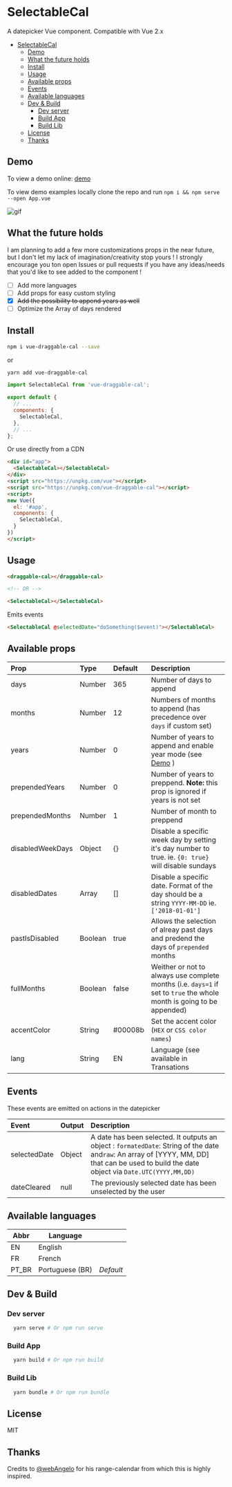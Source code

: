 # SelectableCal

A datepicker Vue component. Compatible with Vue 2.x

- [SelectableCal](#selectablecal)
  - [Demo](#demo)
  - [What the future holds](#what-the-future-holds)
  - [Install](#install)
  - [Usage](#usage)
  - [Available props](#available-props)
  - [Events](#events)
  - [Available languages](#available-languages)
  - [Dev & Build](#dev--build)
    - [Dev server](#dev-server)
    - [Build App](#build-app)
    - [Build Lib](#build-lib)
  - [License](#license)
  - [Thanks](#thanks)

## Demo

To view a demo online: [demo](https://liloow.github.io/vue-SelectableCal/demo/)

To view demo examples locally clone the repo and run `npm i && npm serve --open App.vue`

![gif](https://raw.githubusercontent.com/liloow/vue-SelectableCal/master/screenshot.gif)

## What the future holds

I am planning to add a few more customizations props in the near future, but I don't let my lack of imagination/creativity stop yours ! I strongly encourage you ton open Issues or pull requests if you have any ideas/needs that you'd like to see added to the component !

- [ ] Add more languages
- [ ] Add props for easy custom styling
- [x] ~~Add the possibility to append years as well~~
- [ ] Optimize the Array of days rendered

## Install

```bash
npm i vue-draggable-cal --save
```

or

```bash
yarn add vue-draggable-cal
```

```javascript
import SelectableCal from 'vue-draggable-cal';

export default {
  // ...
  components: {
    SelectableCal,
  },
  // ...
};
```

Or use directly from a CDN

```html
<div id="app">
  <SelectableCal></SelectableCal>
</div>
<script src="https://unpkg.com/vue"></script>
<script src="https://unpkg.com/vue-draggable-cal"></script>
<script>
new Vue({
  el: '#app',
  components: {
    SelectableCal,
  }
})
</script>
```

## Usage

```html
<draggable-cal></draggable-cal>

<!-- OR -->

<SelectableCal></SelectableCal>
```

Emits events

```html
<SelectableCal @selectedDate="doSomething($event)"></SelectableCal>
```

## Available props

| Prop            | Type    | Default | Description                                                                                                           |
| :-------------- | :------ | :------ | :-------------------------------------------------------------------------------------------------------------------- |
| days            | Number  | 365     | Number of days to append                                                                                              |
| months          | Number  | 12      | Numbers of months to append (has precedence over `days` if custom set)                                                |
| years           | Number  | 0       | Number of years to append and enable year mode (see [Demo](#demo) )                                                   |
| prependedYears  | Number  | 0       | Number of years to preppend. **Note:** this prop is ignored if years is not set                                       |
| prependedMonths | Number  | 1       | Number of month to preppend                                                                                           |
| disabledWeekDays| Object  | {}      | Disable a specific week day by setting it's day number to true. ie. `{0: true}` will disable sundays                  |
| disabledDates   | Array   | []      | Disable a specific date. Format of the day should be a string `YYYY-MM-DD` ie. `['2018-01-01']`                       |
| pastIsDisabled  | Boolean | true    | Allows the selection of alreay past days and predend the days of `prepended` months                                   |
| fullMonths      | Boolean | false   | Weither or not to always use complete months (i.e. `days=1` if set to `true` the whole month is going to be appended) |
| accentColor     | String  | #00008b | Set the accent color (`HEX` or `CSS color names`)                                                                     |
| lang            | String  | EN      | Language (see available in Transations                                                               |

## Events

These events are emitted on actions in the datepicker

| Event        | Output | Description                                                                                                                                                                                   |
| :----------- | :----- | :-------------------------------------------------------------------------------------------------------------------------------------------------------------------------------------------- |
| selectedDate | Object | A date has been selected. It outputs an object : `formatedDate`: String of the date and`raw`: An array of [YYYY, MM, DD] that can be used to build the date object via `Date.UTC(YYYY,MM,DD)` |
| dateCleared  | null   | The previously selected date has been unselected by the user                                                                                                                                  |

## Available languages

| Abbr   | Language        |           |
| ------ | --------        | --------- |
| EN     | English         |           |
| FR     | French          |           |
| PT_BR  | Portuguese (BR) | _Default_ |

## Dev & Build

### Dev server

```bash
  yarn serve # Or npm run serve
```

### Build App

```bash
  yarn build # Or npm run build
```

### Build Lib

```bash
  yarn bundle # Or npm run bundle
```

## License

MIT

## Thanks

Credits to [@webAngelo](https://github.com/webangelo) for his range-calendar from which this is highly inspired.
